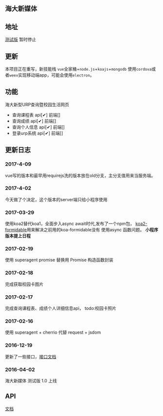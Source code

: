 ## 海大新媒体

## 地址 

[测试版](http://www.shouedu.cn) 暂时停止

## 更新

本项目正在重写，新技能栈 `vue`全家桶+`node.js`+`koajs`+`mongodb` 使用`cordova`或者`weex`实现移动端app，可能会使用`electron`。

## 功能

海大新型URP查询暨校园生活网页

* 查询课程表 api[✔] 前端[]
* 查询成绩 api[✔] 前端[]
* 查询个人信息 api[✔] 前端[]
* 登录urp系统 api[✔] 前端[]

## 更新日志


### 2017-4-09
vue写的版本和最早用requirejs洗的版本放在old分支，主分支值用来当服务端。
### 2017-4-02
今天做了个决定，这个版本的server端只给小程序使用
### 2017-03-29
使用koa2替代koa1，全面步入async await时代,发布了一个npm包，
[koa2-formidable](https://www.npmjs.com/package/koa2-formidable)用来解决之前用的koa-formidable没有
使用async 函数问题。 **小程序版本提上日程**
### 2017-02-19
使用 superagent promise 替换用 Promise 构造函数封装
### 2017-02-18
完成获取校园卡图片
### 2017-02-17
完成查询课程表、成绩个人详细信息api，
todo:校园卡照片
### 2017-02-16
使用 superagent + cherrio 代替 request + jsdom
### 2016-12-19
更新了一些接口，[接口文档](server/api.md)
### 2016-04-02
海大新媒体 测试版 1.0 上线 

## API

[文档](/server/api.md)